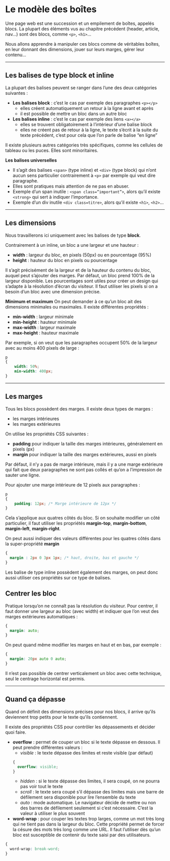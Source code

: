 # Le modèle des boîtes

Une page web est une succession et un empilement de boîtes, appelés blocs. La plupart des éléments vus au chapitre précédent (header, article, nav…) sont des blocs, comme `<p>`, `<h1>`...

Nous allons apprendre à manipuler ces blocs comme de véritables boîtes, en leur donnant des dimensions, jouer sur leurs marges, gérer leur contenu…

----

## Les balises de type block et inline

La plupart des balises peuvent se ranger dans l’une des deux catégories suivantes :
- **Les balises block** : c’est le cas par exemple des paragraphes `<p></p>`
  - elles créent automatiquement un retour à la ligne avant et après
  - il est possible de mettre un bloc dans un autre bloc
- **Les balises inline** : c’est le cas par exemple des liens `<a></a>`
  - elles se trouvent obligatoirement à l’intérieur d’une balise block
  - elles ne créent pas de retour à la ligne, le texte s’écrit à la suite du texte précédent, c’est pour cela que l’on parle de balise “en ligne”

Il existe plusieurs autres catégories très spécifiques, comme les cellules de tableau ou les puces. Elles sont minoritaires.

**Les balises universelles**
- Il s’agit des balises `<span>` (type inline) et `<div>` (type block) qui n’ont aucun sens particulier contrairement à `<p>` par exemple qui veut dire paragraphe.
- Elles sont pratiques mais attention de ne pas en abuser.
- Exemple d’un span inutile : `<span class=”important”>`, alors qu’il existe `<strong>` qui sert à indiquer l’importance.
- Exemple d’un div inutile `<div class=titre>`, alors qu’il existe `<h1>`, `<h2>`...

----

## Les dimensions

Nous travaillerons ici uniquement avec les balises de type **block**.

Contrairement à un inline, un bloc a une largeur et une hauteur :
  - **width** : largeur du bloc, en pixels (50px) ou en pourcentage (95%)
  - **height** : hauteur du bloc en pixels ou pourcentage

Il s’agit précisément de la largeur et de la hauteur du contenu du bloc, auquel peut s’ajouter des marges. Par défaut, un bloc prend 100% de la largeur disponible. Les pourcentages sont utiles pour créer un design qui s’adapte à la résolution d’écran du visiteur. Il faut utiliser les pixels si on a besoin d’un bloc avec une dimension précise.

**Minimum et maximum**
On peut demander à ce qu’un bloc ait des dimensions minimales ou maximales.
Il existe différentes propriétés :
- **min-width** : largeur minimale
- **min-height** : hauteur minimale
- **max-width** : largeur maximale
- **max-height** : hauteur maximale

Par exemple, si on veut que les paragraphes occupent 50% de la largeur avec au moins 400 pixels de large :
```css
p
{
    width: 50%;
    min-width: 400px;
}
```

----

## Les marges

Tous les blocs possèdent des marges. Il existe deux types de marges :
- les marges intérieures
- les marges extérieures

On utilise les propriétés CSS suivantes :
- **padding** pour indiquer la taille des marges intérieures, généralement en pixels (px)
- **margin** pour indiquer la taille des marges extérieures, aussi en pixels

Par défaut, il n’y a pas de marge intérieure, mais il y a une marge extérieure qui fait que deux paragraphes ne sont pas collés et qu’on a l’impression de sauter une ligne.

Pour ajouter une marge intérieure de 12 pixels aux paragraphes :
```css
p
{
    padding: 12px; /* Marge intérieure de 12px */
}
```

Cela s’applique aux quatres côtés du bloc. Si on souhaite modifier un côté particulier, il faut utiliser les propriétés **margin-top**, **margin-bottom**, **margin-left**, **margin-right**.

On peut aussi indiquer des valeurs différentes pour les quatres côtés dans la super-propriété **margin**
```css
{
  margin : 2px 0 3px 1px; /* haut, droite, bas et gauche */
}
```

Les balise de type inline possèdent également des marges, on peut donc aussi utiliser ces propriétés sur ce type de balises.

## Centrer les bloc

Pratique lorsqu’on ne connaît pas la résolution du visiteur.
Pour centrer, il faut donner une largeur au bloc (avec width) et indiquer que l’on veut des marges extérieures automatiques :
```css
{
  margin: auto;
}
```

On peut quand même modifier les marges en haut et en bas, par exemple :
```css
{
  margin: 20px auto 0 auto;
}
```

Il n’est pas possible de centrer verticalement un bloc avec cette technique, seul le centrage horizontal est permis.

----

## Quand ça dépasse

Quand on définit des dimensions précises pour nos blocs, il arrive qu’ils deviennent trop petits pour le texte qu’ils contiennent.

Il existe des propriétés CSS pour contrôler les dépassements et décider quoi faire.
- **overflow** : permet de couper un bloc si le texte dépasse en dessous. Il peut prendre différentes valeurs :
  - *visible* : le texte dépasse des limites et reste visible (par défaut)
  ```css
  {
    overflow: visible;
  }
  ```
  - *hidden* : si le texte dépasse des limites, il sera coupé, on ne pourra pas voir tout le texte
  - *scroll* : le texte sera coupé s’il dépasse des limites mais une barre de défilement sera disponible pour lire l’ensemble du texte
  - *auto* : mode automatique. Le navigateur décide de mettre ou non des barres de défilement seulement si c’est nécessaire. C’est la valeur à utiliser le plus souvent
- **word-wrap** : pour couper les textes trop larges, comme un mot très long qui ne tient pas dans la largeur du bloc. Cette propriété permet de forcer la césure des mots très long comme une URL. Il faut l’utiliser dès qu’un bloc est susceptible de contenir du texte saisi par des utilisateurs.
```css
{
  word-wrap: break-word;
}
 ```

